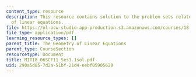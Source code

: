```yaml
---
content_type: resource
description: This resource contains solution to the problem sets related to the geometry
  of linear equations.
file: https://ol-ocw-studio-app-production.s3.amazonaws.com/courses/18-06sc-linear-algebra-fall-2011/290a5d857d2a51bf21d4eebf05905620_MIT18_06SCF11_Ses1.1sol.pdf
file_type: application/pdf
learning_resource_types: []
parent_title: The Geometry of Linear Equations
parent_type: CourseSection
resourcetype: Document
title: MIT18_06SCF11_Ses1.1sol.pdf
uid: 290a5d85-7d2a-51bf-21d4-eebf05905620
---
```

